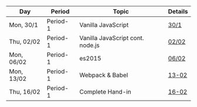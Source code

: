 Day | Period | Topic | Details
--- | ---    | ---   | ---  
Mon, 30/1 |  Period- 1 | Vanilla JavaScript | [30/1](period-1.md/#30-01-Monday) | 
Thu, 02/02 |  Period- 1 | Vanilla JavaScript cont. node.js |[02/02](period-1.md/#02-02-Thursday) | 
Mon, 06/02 |  Period- 1 | es2015| [06/02](period-1.md/#06-02-Monday)| 
Mon, 13/02 |  Period- 1 | Webpack & Babel|  [13-02](period-1.md/#13-02-Monday) | 
Thu, 16/02 |  Period- 1 | Complete Hand-in| [16-02](period-1.md/#16-02-Thuersday) | 
